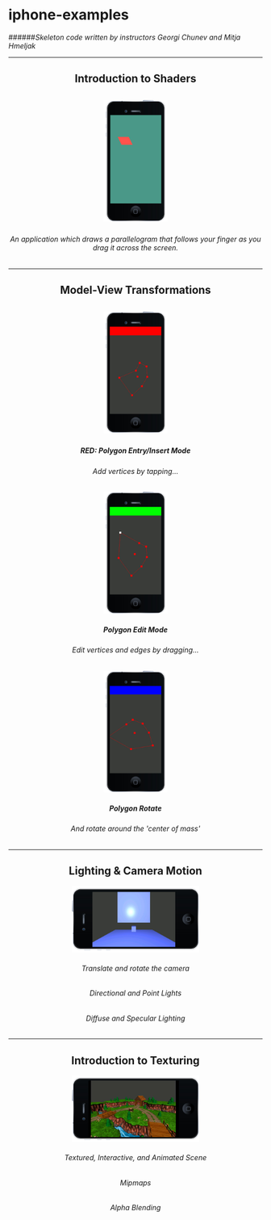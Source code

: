 # iphone-examples

######_Skeleton code written by instructors Georgi Chunev and Mitja Hmeljak_

---

<h2 align="center">Introduction to Shaders<h2>
<p align="center">
<img src="https://raw.githubusercontent.com/karobar/iphone-examples/master/phase1.jpg" width="25%" height="25%"/>
</p>
<h6 align="center">An application which draws a parallelogram that follows your finger as you drag it across the screen.</h6>

---

<h2 align="center">Model-View Transformations<h2>
<p align="center">
<img src="https://raw.githubusercontent.com/karobar/iphone-examples/master/phase2-1.jpg" width="25%" height="25%"/>
</p>

<h5 align="center">RED: Polygon Entry/Insert Mode</h5>
<h6 align="center">Add vertices by tapping...</h6>
<p align="center">
<img src="https://raw.githubusercontent.com/karobar/iphone-examples/master/phase2-2.jpg" width="25%" height="25%"/>
</p>

<h5 align="center">Polygon Edit Mode</h5>
<h6 align="center">Edit vertices and edges by dragging...</h6>
<p align="center">
<img src="https://raw.githubusercontent.com/karobar/iphone-examples/master/phase2-3.jpg" width="25%" height="25%"/>
</p>
<h5 align="center">Polygon Rotate</h5>
<h6 align="center">And rotate around the 'center of mass'</h6>

---

<h2 align="center">Lighting & Camera Motion</h2>
<p align="center">
<img src="https://raw.githubusercontent.com/karobar/iphone-examples/master/phase3.jpg" width="50%" height="50%"/>
</p>
<h6 align="center">Translate and rotate the camera</h6>
<h6 align="center">Directional and Point Lights</h6>
<h6 align="center">Diffuse and Specular Lighting</h6>

---

<h2 align="center">Introduction to Texturing</h2>
<p align="center">
<img src="https://raw.githubusercontent.com/karobar/iphone-examples/master/phase4.jpg" width="50%" height="50%"/>
</p>
<h6 align="center">Textured, Interactive, and Animated Scene</h6>
<h6 align="center">Mipmaps</h6>
<h6 align="center">Alpha Blending</h6>

